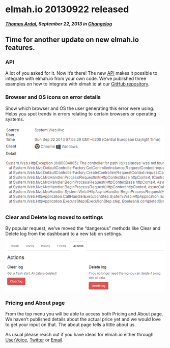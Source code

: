 ﻿# elmah.io 20130922 released

##### [Thomas Ardal](http://elmah.io/about/), September 22, 2013 in [Changelog](/category/changelog/)

## Time for another update on new elmah.io features.

### API 
A lot of you asked for it. Now it’s there! The new [API](http://elmah.io/api/) makes it possible to integrate with elmah.io from your own code. We’ve published three examples on how to integrate with elmah.io at our [GitHub repository](https://github.com/elmahio/Elmah.Io.Examples).

### Browser and OS icons on error details
Show which browser and OS the user generating this error were using. Helps you spot trends in errors relating to certain browsers or operating systems.

![Browser icons](/images/2013/09/browsericons.png)

### Clear and Delete log moved to settings
By popular request, we’ve moved the “dangerous” methods like Clear and Delete log from the dashboard to a new tab on settings.

![Danger](/images/2013/09/danger.png)

### Pricing and About page
From the top menu you will be able to access both Pricing and About page. We haven’t published details about the actual price yet and we would love to get your input on that. The about page tells a little about us.

As usual please reach out if you have ideas for elmah.io either through [UserVoice](http://elmahio.uservoice.com/), [Twitter](https://twitter.com/elmah_io) or [Email](mailto:info@elmah.io).